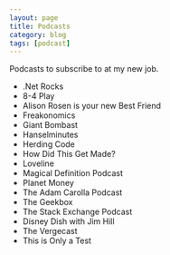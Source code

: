 ```yaml
---
layout: page
title: Podcasts
category: blog
tags: [podcast]
---
```



Podcasts to subscribe to at my new job.
* .Net Rocks
* 8-4 Play
* Alison Rosen is your new Best Friend
* Freakonomics
* Giant Bombast
* Hanselminutes
* Herding Code
* How Did This Get Made?
* Loveline
* Magical Definition Podcast
* Planet Money
* The Adam Carolla Podcast
* The Geekbox
* The Stack Exchange Podcast
* Disney Dish with Jim Hill
* The Vergecast
* This is Only a Test

